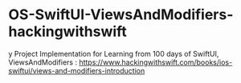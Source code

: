 # OS-SwiftUI-ViewsAndModifiers-hackingwithswift
y Project Implementation for Learning from 100 days of SwiftUI, ViewsAndModifiers : https://www.hackingwithswift.com/books/ios-swiftui/views-and-modifiers-introduction
